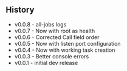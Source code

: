 ## History ##

* v0.0.8 - all-jobs logs
* v0.0.7 - Now with root as health
* v0.0.6 - Corrected Call field order
* v0.0.5 - Now with listen port configuration
* v0.0.4 - Now with working task creation
* v0.0.3 - Better console errors
* v0.0.1 - initial dev release
